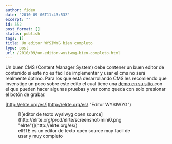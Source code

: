 ```yaml
---
author: fideo
date: "2010-09-06T11:43:53Z"
excerpt: ""
id: 552
post_format: []
status: publish
tags: []
title: Un editor WYSIWYG bien completo
type: post
url: /2010/09/un-editor-wysiwyg-bien-completo.html
---
```

Un buen CMS (Content Manager System) debe contener un buen editor de contenido si este no es fácil de implementar y usar el cms no será realmente óptimo. Para los que está desarrollando CMS les recomiendo que invenstige un poco sobre este edito el cual tiene una [demo en su sitio ](http://elrte.org/es/demo "Demo de elrte")con el que pueden hacer algunas pruebas y ver como queda con solo presionar el botón de grabar.

[http://elrte.org/es/](http://elrte.org/es/ "Editor WYSIWYG")

<figure class="wp-caption alignnone" style="width: 370px">[![editor de texto wysiwyg open source](http://elrte.org/prod/elrte/screenshot-mini0.png "elrte")](http://elrte.org/es/)<figcaption class="wp-caption-text">elRTE es un editor de texto open source muy facil de usar y muy completo</figcaption></figure>
